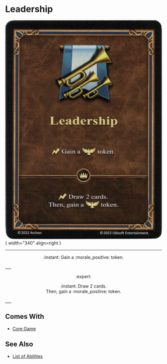 # Leadership

![Leadership](../assets/abilities-leadership.webp){ width="340" align=right }

___
<p style="text-align: center;" markdown>:instant: Gain a :morale_positive: token.</p>
___
<p style="text-align: center;" markdown> :expert: </p>

<p style="text-align: center;" markdown>:instant: Draw 2 cards.<br>Then, gain a :morale_positive: token.</p>
___


## Comes With

- [Core Game](../content.md)


## See Also

- [List of Abilities](index.md)

